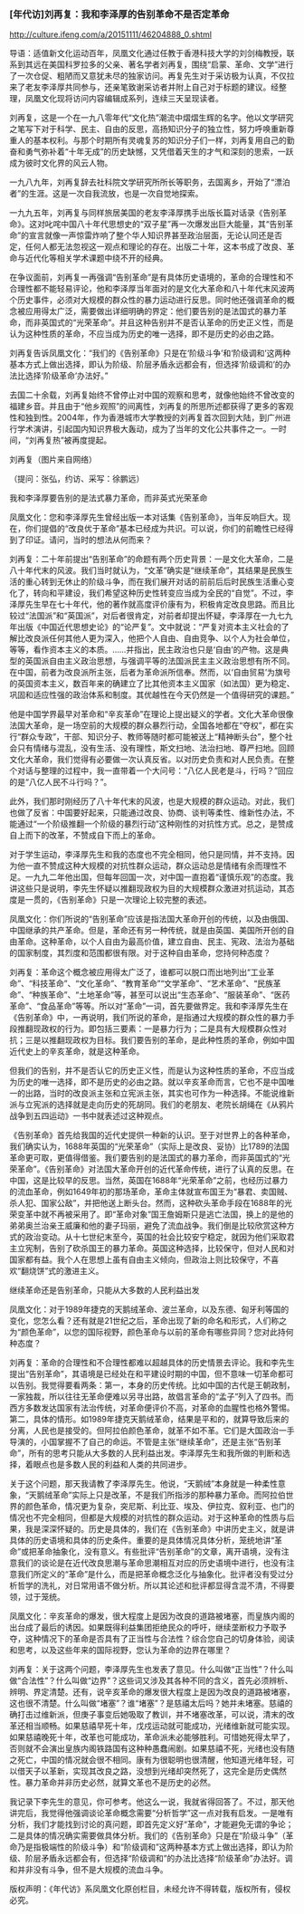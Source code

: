 ### [年代访]刘再复：我和李泽厚的告别革命不是否定革命

http://culture.ifeng.com/a/20151111/46204888_0.shtml

导语：适值新文化运动百年，凤凰文化通过任教于香港科技大学的刘剑梅教授，联系到其远在美国科罗拉多的父亲、著名学者刘再复，围绕“启蒙、革命、文学”进行了一次仓促、粗陋而又意犹未尽的独家访问。再复先生对于采访极为认真，不仅拉来了老友李泽厚共同参与，还亲笔致谢采访者并附上自己对于标题的建议。经整理，凤凰文化现将访问内容编辑成系列，连续三天呈现读者。

刘再复，这是一个在一九八零年代“文化热”潮流中熠熠生辉的名字。他以文学研究之笔写下对于科学、民主、自由的反思，高扬知识分子的独立性，努力呼唤重新尊重人的基本权利。与那个时期所有灵魂复苏的知识分子们一样，刘再复用自己的勤奋和勇气弥补着“十年无成”的历史缺憾，又凭借着天生的才气和深刻的思索，一跃成为彼时文化界的风云人物。

一九八九年，刘再复辞去社科院文学研究所所长等职务，去国离乡，开始了“漂泊者”的生涯。这是一次自我流放，也是一次自觉地探索。

一九九五年，刘再复与同样旅居美国的老友李泽厚携手出版长篇对话录《告别革命》。这对叱咤中国八十年代思想史的“双子星”再一次爆发出巨大能量，其“告别革命”的宣言就像一声惊雷炸响了整个华人知识界甚至政治层面，无论认同还是否定，任何人都无法忽视这一观点和理论的存在。出版二十年，这本书成了改良、革命与近代化等相关学术课题中绕不开的经典。

在争议面前，刘再复一再强调“告别革命”是有具体历史语境的，革命的合理性和不合理性都不能轻易评论，他和李泽厚当年面对的是文化大革命和八十年代末风波两个历史事件，必须对大规模的群众性的暴力运动进行反思。同时他还强调革命的概念被应用得太广泛，需要做出详细明确的界定：他们要告别的是法国式的暴力革命，而非英国式的“光荣革命”。并且这种告别并不是否认革命的历史正义性，而是认为这种性质的革命，不应当成为历史的唯一选择，即不是历史的必由之路。

刘再复告诉凤凰文化：“我们的《告别革命》只是在‘阶级斗争’和‘阶级调和’这两种基本方式上做出选择，即认为阶级、阶层矛盾永远都会有，但选择‘阶级调和’的办法比选择‘阶级革命’办法好。”

去国二十余载，刘再复始终不曾停止对中国的观察和思考，就像他始终不曾改变的福建乡音。并且由于“他乡观照”的间离性，刘再复的所思所述都获得了更多的客观性和独到性。2004年，作为香港城市大学教授的刘再复首次回到大陆，到广州进行学术演讲，引起国内知识界极大轰动，成为了当年的文化公共事件之一。一时间，“刘再复热”被再度提起。



刘再复（图片来自网络）

（提问：张弘，约访、采写：徐鹏远）

我和李泽厚要告别的是法式暴力革命，而非英式光荣革命

凤凰文化：您和李泽厚先生曾经出版一本对话集《告别革命》，当年反响巨大。现在，你们提倡的“改良优于革命”基本已经成为共识。可以说，你们的前瞻性已经得到了印证。请问，当时的想法从何而来？

刘再复：二十年前提出“告别革命”的命题有两个历史背景：一是文化大革命，二是八十年代末的风波。我们当时就认为，“文革”确实是“继续革命”，其结果是民族生活的重心转到无休止的阶级斗争，而在我们展开对话的前前后后时民族生活重心变化了，转向和平建设，我们希望这种历史性转变应当成为全民的“自觉”。不过，李泽厚先生早在七十年代，他的著作就高度评价康有为，积极肯定改良思路。而且比较过“法国派”和“英国派”，对后者很肯定，对前者却提出怀疑，李泽厚在一九七九年出版《中国近代思想史论》的“论严复”。文中就说：“严复对资本主义社会的了解比改良派任何其他人更为深入，他把个人自由、自由竞争、以个人为社会单位，等等，看作资本主义的本质。……并指出，民主政治也只是‘自由’的产物。这是典型的英国派自由主义政治思想，与强调平等的法国派民主主义政治思想有所不同。在中国，前者为改良派所主张，后者为革命派所信奉。然而，以‘自由贸易’为旗号的英国资本主义，数百年来的确建立了比其他资本主义国家（如法国）更为稳定、巩固和适应性强的政治体系和制度。其优越性在今天仍然是一个值得研究的课题。”

他是中国学界最早对革命和“辛亥革命”在理论上提出疑义的学者。文化大革命很像法国大革命，是一场空前的大规模的群众暴烈行动，全国各地都在“夺权”，都在实行“群众专政”，干部、知识分子、教师等随时都可能被送上“精神断头台”，整个社会只有情绪与混乱，没有生活、没有理性，斯文扫地、法治扫地、尊严扫地。回顾文化大革命，我们觉得有必要做一次认真反省。以对历史负责和对人民负责。在整个对话与整理的过程中，我一直带着一个大问号：“八亿人民老是斗，行吗？”回应的是“八亿人民不斗行吗？”。

此外，我们那时刚经历了八十年代末的风波，也是大规模的群众运动。对此，我们也做了反省：中国要好起来，只能通过改良、协商、谈判等柔性、维新性办法，不能通过“一个阶级推翻一个阶级的暴烈行动”这种刚性的对抗性方式。总之，是赞成自上而下的改革，不赞成自下而上的革命。

对于学生运动，李泽厚先生和我的态度也不完全相同，他只是同情，并不支持。因为他一直不赞成这种大规模的对抗性群众运动，群众运动总是情绪有余而理性不足。一九九二年他出国，但每年回国一次，对中国一直抱着“谨慎乐观”的态度。我讲这些只是说明，李先生怀疑以推翻现政权为目的大规模群众激进对抗运动，其态度是一贯的，《告别革命》只是一次理论上较完整的表述。

凤凰文化：你们所说的“告别革命”应该是指法国大革命开创的传统，以及由俄国、中国继承的共产革命。但是，革命还有另一种传统，就是由英国、美国所开创的自由革命。这种革命，以个人自由为最高价值，建立自由、民主、宪政、法治为基础的国家制度，其烈度和范围都很有限。对于这种自由革命，您持何种态度？

刘再复：革命这个概念被应用得太广泛了，谁都可以脱口而出地列出“工业革命”、“科技革命”、“文化革命”、“教育革命”“文学革命”、“艺术革命”、“民族革命”、“种族革命”、“土地革命”等，甚至可以说出“生态革命”、“服装革命”、“医药革命”、“食品革命”等等。所以对“革命”一词，首先要做界定。我和李泽厚先生在《告别革命》中，一再说明，我们所说的革命，是指通过大规模的群众性的暴力手段推翻现政权的行为。即包括三要素：一是暴力行为；二是具有大规模群众性对抗；三是以推翻现政权为目标。我们要告别的革命，是此种性质的革命，例如中国近代史上的辛亥革命，就是这种革命。

但我们的告别，并不是否认它的历史正义性，而是认为这种性质的革命，不应当成为历史的唯一选择，即不是历史的必由之路。就以辛亥革命而言，它也不是中国唯一的出路，当时的改良派主张和立宪派主张，其实也可作为一种选择。不能说维新派与立宪派的选择就是走向历史的死胡同。我们的老朋友、老院长胡绳在《从鸦片战争到五四运动》一书中就表述过这种观点。

《告别革命》首先给我国的近代史提供一种新的认识。至于对世界上的各种革命，我们确实认为，1688年英国的“光荣革命”（实际上是改良、妥协）比1789的法国革命更可取，更值得借鉴。我们要告别的是法国式的暴力革命，而非英国式的“光荣革命”。《告别革命》对法国大革命开创的近代革命传统，进行了认真的反思。在中国，这是比较早的反思。当然，英国在1688年“光荣革命”之前，也经历过暴力的流血革命，例如1649年初的那场革命，革命主体就宣布国王为“暴君、卖国贼、杀人犯、国家公敌”，并把他送上断头台。然而，这种砍头革命手段在1688年的光荣变革中就不再被采用了。即“革命对象”国王詹姆斯只是逃亡法国，换上的是他的弟弟奥兰治亲王威廉和他的妻子玛丽，避免了流血战争。我们倒是比较欣赏这种方式的政治变动。从十七世纪末至今，英国的社会比较安宁稳定，就因为他们采取君主立宪制，告别了砍杀国王的暴力革命。英国这种选择，比较保守，但对人民和对国家都有益。我个人在思想上虽有自由主义倾向，但政治上则比较保守，不喜欢“翻烧饼”式的激进主义。

继续革命还是告别革命，只能从大多数的人民利益出发

凤凰文化：对于1989年捷克的天鹅绒革命、波兰革命，以及东德、匈牙利等国的变化，您怎么看？还有就是21世纪之后，革命出现了新的命名和形式，人们称之为“颜色革命”，以您的国际视野，颜色革命与以前的革命有哪些异同？您对此持何种态度？

刘再复：革命的合理性和不合理性都难以超越具体的历史情景去评论。我和李先生提出“告别革命”，其语境是已经处在和平建设时期的中国，但不意味一切革命都可以告别。我觉得要看两条：第一，本身的历史传统。比如中国的古代是王朝政制，一家独裁，所以往往无革命便难以另寻出路，故倡言革命的“孟子”列入了四书。而西方多数发达国家有法治传统，对革命便评价不高，对革命的血腥性也格外警惕。第二，具体的情形。如1989年捷克天鹅绒革命，结果是平和的，就算导致后来的分离，人民也是接受的。但阿拉伯颜色革命，就革不如不革。它们是大国政治一手导演的，小国掌握不了自己的命运。不管是主张“继续革命”，还是主张“告别革命”，所有的思考只能从大多数的人民利益出发。李泽厚先生和我所做的判断和选择，着眼点也是多数人民的利益和人类的共同进步。

关于这个问题，那天我请教了李泽厚先生。他说，“天鹅绒”本身就是一种柔性意象，“天鹅绒革命”实际上只是改革，不是我们所指涉的那种暴力革命。而阿拉伯世界的颜色革命，情况更为复杂，突尼斯、利比亚、埃及、伊拉克、叙利亚、也门的情况也不完全相同，但都是大规模的对抗性的群众运动。对于这种革命的性质与后果，我是深深怀疑的。历史是具体的，我们在《告别革命》中讲历史主义，就是讲具体的历史语境和具体的历史条件。重要的是具体情况具体分析，笼统地讲“革命”或把革命抽象化，没有意义。有些批评“告别革命”的文章，离开语境，没有注意我们的谈论是在近代改良思潮与革命思潮相互对应的历史语境中进行，也没有注意我们所定义的“革命”是什么，而是把革命概念泛化与抽象化。批评者没有受过分析哲学的洗礼，对日常用语不做分析。所以其论述和批评都显得含混不清，不得要领，过于笼统。

凤凰文化：辛亥革命的爆发，很大程度上是因为改良的道路被堵塞，而皇族内阁的出台成了最后的诱因。如果既得利益集团拒绝民众的呼吁，继续垄断权力予取予夺，这种情况下的革命是否具有了正当性与合法性？综合您自己的切身体验，阅读和思考，以及这些年来的国际视野，您认为革命的边界在哪里？

刘再复：关于这两个问题，李泽厚先生也发表了意见。什么叫做“正当性”？什么叫做“合法性”？什么叫做“边界”？这些词又涉及其各种不同的含义，首先必须辨析、辨明、界定清楚。还有，说辛亥革命的爆发很大程度上是因为改良的道路被堵塞，这也很不清楚。什么叫做“堵塞”？谁“堵塞”？是慈禧太后吗？她并未堵塞。慈禧的确打击过维新派，但庚子事变后她吸取了教训，并不堵塞改革，可以说，清末的改革还相当顺畅。如果慈禧早死十年，戊戍运动就可能成功，光绪维新就可能实现。如果慈禧晚死十年，改革也可能成功，革命派未必能够胜利。可惜她死得太早了，否则就不会演出皇族内阁铁路国有这种种愚蠢闹剧。如果慈禧不死，光绪也没有随之死亡，中国的情况就会很不相同。康有为很聪明也很清醒，他知道光绪年轻，可以借天子以革新，实现其改良之路，没想到光绪却突然死了，这完全是历史偶然性。暴力革命并非历史必然，就算文革也不是历史的必然。


我记录下李先生的意见，你可参考。他这么一说，我就省得回答了。不过，那天他讲完后，我觉得他强调谈论革命概念需要“分析哲学”这一点对我有启发。一是唯有分析，我们才能找到讨论的真问题，即首先定义好“革命”，才能避免无谓的争论；二是具体的情况确实需要做具体分析。我们的《告别革命》只是在“阶级斗争”（革命乃是指极端性的阶级斗争）和“阶级调和”这两种基本方式上做出选择，即认为阶级、阶层矛盾永远都会有，但选择“阶级调和”的办法比选择“阶级革命”办法好。调和并非没有斗争，但不是大规模的流血斗争。

版权声明：《年代访》系凤凰文化原创栏目，未经允许不得转载，版权所有，侵权必究。
